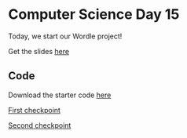 # Computer Science Day 15

<link href="index.css" rel="stylesheet">

Today, we start our Wordle project!

Get the slides [here](../presentation-pdfs/day15.pdf)

## Code 

Download the starter code [here](../code_snippets/Wordle.zip)

[First checkpoint](../code_snippets/day15-wordle-checkpoint-1.html)

[Second checkpoint](../code_snippets/day15-wordle-checkpoint-2.html)

